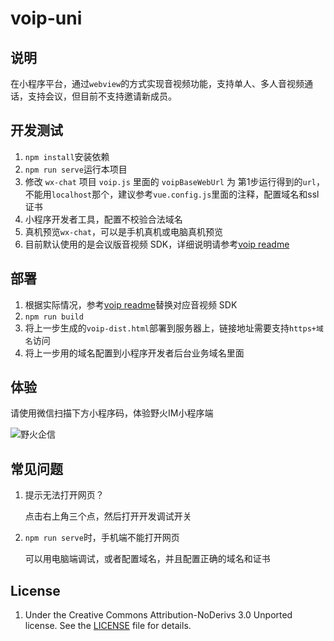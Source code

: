 # voip-uni

## 说明
在小程序平台，通过`webview`的方式实现音视频功能，支持单人、多人音视频通话，支持会议，但目前不支持邀请新成员。

## 开发测试
1. `npm install`安装依赖
2. `npm run serve`运行本项目
3. 修改 `wx-chat` 项目 `voip.js` 里面的 `voipBaseWebUrl` 为 第1步运行得到的`url`，不能用`localhost`那个，建议参考`vue.config.js`里面的注释，配置域名和ssl证书
4. 小程序开发者工具，配置不校验合法域名
5. 真机预览`wx-chat`，可以是手机真机或电脑真机预览
6. 目前默认使用的是会议版音视频 SDK，详细说明请参考[voip readme](./src/wfc/av/internal/README.MD)

## 部署
1. 根据实际情况，参考[voip readme](./src/wfc/av/internal/README.MD)替换对应音视频 SDK
2. `npm run build`
3. 将上一步生成的`voip-dist.html`部署到服务器上，链接地址需要支持`https+域名`访问
4. 将上一步用的域名配置到小程序开发者后台业务域名里面

## 体验
请使用微信扫描下方小程序码，体验野火IM小程序端

![野火企信](https://static.wildfirechat.net/qx.jpeg)
## 常见问题
1. 提示无法打开网页？

   点击右上角三个点，然后打开开发调试开关
2. `npm run serve`时，手机端不能打开网页

    可以用电脑端调试，或者配置域名，并且配置正确的域名和证书

## License

1. Under the Creative Commons Attribution-NoDerivs 3.0 Unported license. See the [LICENSE](https://github.com/wildfirechat/server/blob/wildfirechat/LICENSE) file for details.

